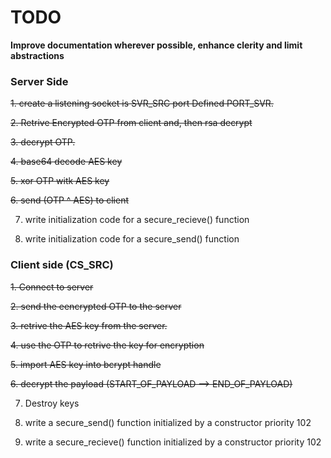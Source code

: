 # TODO
**Improve documentation wherever possible, enhance clerity and limit abstractions**
### Server Side

~~1. create a listening socket is SVR_SRC port Defined PORT_SVR.~~

~~2. Retrive Encrypted OTP from client and, then rsa decrypt~~

~~3. decrypt OTP.~~

~~4. base64 decode AES key~~

~~5. xor OTP witk AES key~~

~~6.  send (OTP ^ AES) to client~~

7. write initialization code for a secure_recieve() function

8. write initialization code for a secure_send() function

### Client side (CS_SRC)

~~1. Connect to server~~

~~2. send the eencrypted OTP to the server~~

~~3. retrive the AES key from the server.~~

~~4. use the OTP to retrive the key for encryption~~

~~5. import AES key into bcrypt handle~~

~~6. decrypt the payload (START_OF_PAYLOAD --> END_OF_PAYLOAD)~~

7. Destroy keys

8. write a secure_send() function initialized by  a constructor priority 102

9. write a secure_recieve() function initialized by a constructor priority 102
